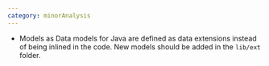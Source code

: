 ```yaml
---
category: minorAnalysis
---
```

* Models as Data models for Java are defined as data extensions instead of being inlined in the code. New models should be added in the `lib/ext` folder.